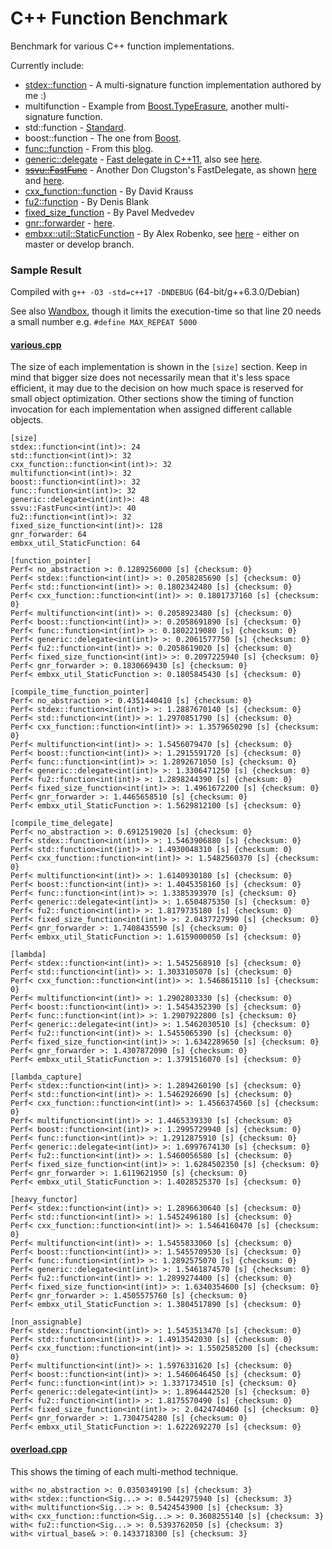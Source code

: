 C++ Function Benchmark
======================

Benchmark for various C++ function implementations.

Currently include:
- [stdex::function](stdex.hpp) - A multi-signature function implementation authored by me :)
- multifunction - Example from [Boost.TypeErasure](http://www.boost.org/doc/html/boost_typeerasure/examples.html#boost_typeerasure.examples.multifunction), another multi-signature function.
- std::function - [Standard](http://en.cppreference.com/w/cpp/utility/functional/function).
- boost::function - The one from [Boost](http://www.boost.org/doc/libs/1_55_0/doc/html/function.html).
- [func::function](function.h) - From this [blog](http://probablydance.com/2013/01/13/a-faster-implementation-of-stdfunction/).
- [generic::delegate](delegate.hpp) - [Fast delegate in C++11](http://codereview.stackexchange.com/questions/14730/impossibly-fast-delegate-in-c11), also see [here](https://github.com/user1095108/generic).
- [~~ssvu::FastFunc~~](FastFunc.hpp) - Another Don Clugston's FastDelegate, as shown [here](https://gist.github.com/SuperV1234/6462221) and [here](https://groups.google.com/a/isocpp.org/forum/#!topic/std-discussion/QgvHF7YMi3o).
- [cxx_function::function](https://github.com/potswa/cxx_function) - By David Krauss
- [fu2::function](http://naios.github.io/function2/) - By Denis Blank
- [fixed_size_function](https://github.com/pmed/fixed_size_function) - By Pavel Medvedev
- [gnr::forwarder](forwarder.hpp) - [here](https://github.com/user1095108/generic).
- [embxx::util::StaticFunction](StaticFunction.h) - By Alex Robenko, see [here](https://github.com/arobenko/embxx) - either on master or develop branch.

### Sample Result
Compiled with `g++ -O3 -std=c++17 -DNDEBUG` (64-bit/g++6.3.0/Debian)

See also [Wandbox](https://wandbox.org/permlink/3ZeiJHMaGcJJQnjg), though it limits the execution-time so that line 20 needs a small number e.g. `#define MAX_REPEAT 5000`

#### [various.cpp](various.cpp)
The size of each implementation is shown in the `[size]` section.
Keep in mind that bigger size does not necessarily mean that it's less space efficient, it may due to the decision on how much space is reserved for small object optimization.
Other sections show the timing of function invocation for each implementation when assigned different callable objects.
```
[size]
stdex::function<int(int)>: 24
std::function<int(int)>: 32
cxx_function::function<int(int)>: 32
multifunction<int(int)>: 32
boost::function<int(int)>: 32
func::function<int(int)>: 32
generic::delegate<int(int)>: 48
ssvu::FastFunc<int(int)>: 40
fu2::function<int(int)>: 32
fixed_size_function<int(int)>: 128
gnr_forwarder: 64
embxx_util_StaticFunction: 64

[function_pointer]
Perf< no_abstraction >: 0.1289256000 [s] {checksum: 0}
Perf< stdex::function<int(int)> >: 0.2058285690 [s] {checksum: 0}
Perf< std::function<int(int)> >: 0.1802342480 [s] {checksum: 0}
Perf< cxx_function::function<int(int)> >: 0.1801737160 [s] {checksum: 0}
Perf< multifunction<int(int)> >: 0.2058923480 [s] {checksum: 0}
Perf< boost::function<int(int)> >: 0.2058691890 [s] {checksum: 0}
Perf< func::function<int(int)> >: 0.1802219080 [s] {checksum: 0}
Perf< generic::delegate<int(int)> >: 0.2061577750 [s] {checksum: 0}
Perf< fu2::function<int(int)> >: 0.2058619020 [s] {checksum: 0}
Perf< fixed_size_function<int(int)> >: 0.2097225940 [s] {checksum: 0}
Perf< gnr_forwarder >: 0.1830669430 [s] {checksum: 0}
Perf< embxx_util_StaticFunction >: 0.1805845430 [s] {checksum: 0}

[compile_time_function_pointer]
Perf< no_abstraction >: 0.4351440410 [s] {checksum: 0}
Perf< stdex::function<int(int)> >: 1.2887670140 [s] {checksum: 0}
Perf< std::function<int(int)> >: 1.2970851790 [s] {checksum: 0}
Perf< cxx_function::function<int(int)> >: 1.3579650290 [s] {checksum: 0}
Perf< multifunction<int(int)> >: 1.5456079470 [s] {checksum: 0}
Perf< boost::function<int(int)> >: 1.2915591720 [s] {checksum: 0}
Perf< func::function<int(int)> >: 1.2892671050 [s] {checksum: 0}
Perf< generic::delegate<int(int)> >: 1.3306471250 [s] {checksum: 0}
Perf< fu2::function<int(int)> >: 1.2898244390 [s] {checksum: 0}
Perf< fixed_size_function<int(int)> >: 1.4961672200 [s] {checksum: 0}
Perf< gnr_forwarder >: 1.4465658510 [s] {checksum: 0}
Perf< embxx_util_StaticFunction >: 1.5629812100 [s] {checksum: 0}

[compile_time_delegate]
Perf< no_abstraction >: 0.6912519020 [s] {checksum: 0}
Perf< stdex::function<int(int)> >: 1.5463906880 [s] {checksum: 0}
Perf< std::function<int(int)> >: 1.4930048310 [s] {checksum: 0}
Perf< cxx_function::function<int(int)> >: 1.5482560370 [s] {checksum: 0}
Perf< multifunction<int(int)> >: 1.6140930180 [s] {checksum: 0}
Perf< boost::function<int(int)> >: 1.4045358160 [s] {checksum: 0}
Perf< func::function<int(int)> >: 1.3385393970 [s] {checksum: 0}
Perf< generic::delegate<int(int)> >: 1.6504875350 [s] {checksum: 0}
Perf< fu2::function<int(int)> >: 1.8179735180 [s] {checksum: 0}
Perf< fixed_size_function<int(int)> >: 2.0437727990 [s] {checksum: 0}
Perf< gnr_forwarder >: 1.7408435590 [s] {checksum: 0}
Perf< embxx_util_StaticFunction >: 1.6159000050 [s] {checksum: 0}

[lambda]
Perf< stdex::function<int(int)> >: 1.5452568910 [s] {checksum: 0}
Perf< std::function<int(int)> >: 1.3033105070 [s] {checksum: 0}
Perf< cxx_function::function<int(int)> >: 1.5468615110 [s] {checksum: 0}
Perf< multifunction<int(int)> >: 1.2902803330 [s] {checksum: 0}
Perf< boost::function<int(int)> >: 1.5454352390 [s] {checksum: 0}
Perf< func::function<int(int)> >: 1.2907922800 [s] {checksum: 0}
Perf< generic::delegate<int(int)> >: 1.5462030510 [s] {checksum: 0}
Perf< fu2::function<int(int)> >: 1.5455065390 [s] {checksum: 0}
Perf< fixed_size_function<int(int)> >: 1.6342289650 [s] {checksum: 0}
Perf< gnr_forwarder >: 1.4307872090 [s] {checksum: 0}
Perf< embxx_util_StaticFunction >: 1.3791516070 [s] {checksum: 0}

[lambda_capture]
Perf< stdex::function<int(int)> >: 1.2894260190 [s] {checksum: 0}
Perf< std::function<int(int)> >: 1.5462926690 [s] {checksum: 0}
Perf< cxx_function::function<int(int)> >: 1.4566374560 [s] {checksum: 0}
Perf< multifunction<int(int)> >: 1.4465339330 [s] {checksum: 0}
Perf< boost::function<int(int)> >: 1.2995729940 [s] {checksum: 0}
Perf< func::function<int(int)> >: 1.2912875910 [s] {checksum: 0}
Perf< generic::delegate<int(int)> >: 1.6997674130 [s] {checksum: 0}
Perf< fu2::function<int(int)> >: 1.5460056580 [s] {checksum: 0}
Perf< fixed_size_function<int(int)> >: 1.6284502350 [s] {checksum: 0}
Perf< gnr_forwarder >: 1.6119621950 [s] {checksum: 0}
Perf< embxx_util_StaticFunction >: 1.4028525370 [s] {checksum: 0}

[heavy_functor]
Perf< stdex::function<int(int)> >: 1.2896630640 [s] {checksum: 0}
Perf< std::function<int(int)> >: 1.5452496180 [s] {checksum: 0}
Perf< cxx_function::function<int(int)> >: 1.5464160470 [s] {checksum: 0}
Perf< multifunction<int(int)> >: 1.5455833060 [s] {checksum: 0}
Perf< boost::function<int(int)> >: 1.5455709530 [s] {checksum: 0}
Perf< func::function<int(int)> >: 1.2892575070 [s] {checksum: 0}
Perf< generic::delegate<int(int)> >: 1.5461874570 [s] {checksum: 0}
Perf< fu2::function<int(int)> >: 1.2899274400 [s] {checksum: 0}
Perf< fixed_size_function<int(int)> >: 1.6340354600 [s] {checksum: 0}
Perf< gnr_forwarder >: 1.4505575760 [s] {checksum: 0}
Perf< embxx_util_StaticFunction >: 1.3804517890 [s] {checksum: 0}

[non_assignable]
Perf< stdex::function<int(int)> >: 1.5453513470 [s] {checksum: 0}
Perf< std::function<int(int)> >: 1.4913542030 [s] {checksum: 0}
Perf< cxx_function::function<int(int)> >: 1.5502585200 [s] {checksum: 0}
Perf< multifunction<int(int)> >: 1.5976331620 [s] {checksum: 0}
Perf< boost::function<int(int)> >: 1.5460646450 [s] {checksum: 0}
Perf< func::function<int(int)> >: 1.3371734510 [s] {checksum: 0}
Perf< generic::delegate<int(int)> >: 1.8964442520 [s] {checksum: 0}
Perf< fu2::function<int(int)> >: 1.8175570490 [s] {checksum: 0}
Perf< fixed_size_function<int(int)> >: 2.0424740460 [s] {checksum: 0}
Perf< gnr_forwarder >: 1.7304754280 [s] {checksum: 0}
Perf< embxx_util_StaticFunction >: 1.6222692270 [s] {checksum: 0}
```

#### [overload.cpp](overload.cpp)
This shows the timing of each multi-method technique.
```
with< no_abstraction >: 0.0350349190 [s] {checksum: 3}
with< stdex::function<Sig...> >: 0.5442975940 [s] {checksum: 3}
with< multifunction<Sig...> >: 0.5424543900 [s] {checksum: 3}
with< cxx_function::function<Sig...> >: 0.3608255140 [s] {checksum: 3}
with< fu2::function<Sig...> >: 0.5393762050 [s] {checksum: 3}
with< virtual_base& >: 0.1433718300 [s] {checksum: 3}
```
